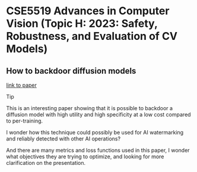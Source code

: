 # CSE5519 Advances in Computer Vision (Topic H: 2023: Safety, Robustness, and Evaluation of CV Models)

## How to backdoor diffusion models

[link to paper](https://openaccess.thecvf.com/content/CVPR2023/papers/Chou_How_to_Backdoor_Diffusion_Models_CVPR_2023_paper.pdf )

> [!TIP]
>
> This is an interesting paper showing that it is possible to backdoor a diffusion model with high utility and high specificity at a low cost compared to per-training.
>
> I wonder how this technique could possibly be used for AI watermarking and reliably detected with other AI operations?
>
> And there are many metrics and loss functions used in this paper, I wonder what objectives they are trying to optimize, and looking for more clarification on the presentation.